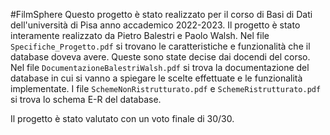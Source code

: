 #FilmSphere
Questo progetto è stato realizzato per il corso di Basi di Dati dell'università di Pisa anno accademico 2022-2023. 
Il progetto è stato interamente realizzato da Pietro Balestri e Paolo Walsh.
Nel file `Specifiche_Progetto.pdf` si trovano le caratteristiche e funzionalità che il database doveva avere. Queste sono state decise dai docendi del corso.
Nel file `DocumentazioneBalestriWalsh.pdf` si trova la documentazione del database in cui si vanno a spiegare le scelte effettuate e le funzionalità implementate.
I file `SchemeNonRistrutturato.pdf` e `SchemeRistrutturato.pdf` si trova lo schema E-R del database.

Il progetto è stato valutato con un voto finale di 30/30.
